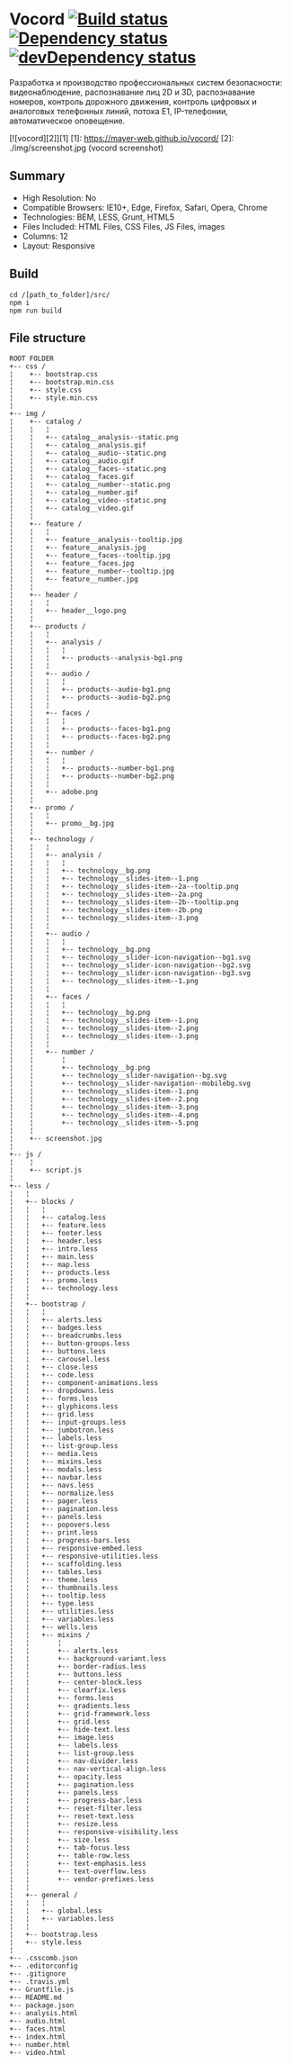 # Vocord [![Build status][travis-image]][travis-url] [![Dependency status][dependency-image]][dependency-url] [![devDependency status][dev-dependency-image]][dev-dependency-url]

Разработка и производство профессиональных систем безопасности: видеонаблюдение, распознавание лиц 2D и 3D, распознавание номеров, контроль дорожного движения, контроль цифровых и аналоговых телефонных линий, потока Е1, IP-телефонии, автоматическое оповещение.

[![vocord][2]][1]
  [1]: https://mayer-web.github.io/vocord/
  [2]: ./img/screenshot.jpg (vocord screenshot)

## Summary
* High Resolution: No
* Compatible Browsers: IE10+, Edge, Firefox, Safari, Opera, Chrome
* Technologies: BEM, LESS, Grunt, HTML5
* Files Included: HTML Files, CSS Files, JS Files, images
* Columns: 12
* Layout: Responsive

## Build
    cd /[path_to_folder]/src/
    npm i  
    npm run build

## File structure
    ROOT FOLDER
    +-- css /
    ¦    +-- bootstrap.css
    ¦    +-- bootstrap.min.css
    ¦    +-- style.css
    ¦    +-- style.min.css
    ¦
    +-- img /
    ¦    +-- catalog /
    ¦    ¦   ¦
    ¦    ¦   +-- catalog__analysis--static.png
    ¦    ¦   +-- catalog__analysis.gif
    ¦    ¦   +-- catalog__audio--static.png
    ¦    ¦   +-- catalog__audio.gif
    ¦    ¦   +-- catalog__faces--static.png
    ¦    ¦   +-- catalog__faces.gif
    ¦    ¦   +-- catalog__number--static.png
    ¦    ¦   +-- catalog__number.gif
    ¦    ¦   +-- catalog__video--static.png
    ¦    ¦   +-- catalog__video.gif
    ¦    ¦
    ¦    +-- feature /
    ¦    ¦   ¦
    ¦    ¦   +-- feature__analysis--tooltip.jpg
    ¦    ¦   +-- feature__analysis.jpg
    ¦    ¦   +-- feature__faces--tooltip.jpg
    ¦    ¦   +-- feature__faces.jpg
    ¦    ¦   +-- feature__number--tooltip.jpg
    ¦    ¦   +-- feature__number.jpg
    ¦    ¦
    ¦    +-- header /
    ¦    ¦   ¦
    ¦    ¦   +-- header__logo.png
    ¦    ¦
    ¦    +-- products /
    ¦    ¦   ¦
    ¦    ¦   +-- analysis /
    ¦    ¦   ¦   ¦
    ¦    ¦   ¦   +-- products--analysis-bg1.png
    ¦    ¦   ¦
    ¦    ¦   +-- audio /
    ¦    ¦   ¦   ¦
    ¦    ¦   ¦   +-- products--audio-bg1.png
    ¦    ¦   ¦   +-- products--audio-bg2.png
    ¦    ¦   ¦
    ¦    ¦   +-- faces /
    ¦    ¦   ¦   ¦
    ¦    ¦   ¦   +-- products--faces-bg1.png
    ¦    ¦   ¦   +-- products--faces-bg2.png
    ¦    ¦   ¦
    ¦    ¦   +-- number /
    ¦    ¦   ¦   ¦
    ¦    ¦   ¦   +-- products--number-bg1.png
    ¦    ¦   ¦   +-- products--number-bg2.png
    ¦    ¦   ¦
    ¦    ¦   +-- adobe.png
    ¦    ¦
    ¦    +-- promo /
    ¦    ¦   ¦
    ¦    ¦   +-- promo__bg.jpg
    ¦    ¦
    ¦    +-- technology /
    ¦    ¦   ¦
    ¦    ¦   +-- analysis /
    ¦    ¦   ¦   ¦
    ¦    ¦   ¦   +-- technology__bg.png
    ¦    ¦   ¦   +-- technology__slides-item--1.png
    ¦    ¦   ¦   +-- technology__slides-item--2a--tooltip.png
    ¦    ¦   ¦   +-- technology__slides-item--2a.png
    ¦    ¦   ¦   +-- technology__slides-item--2b--tooltip.png
    ¦    ¦   ¦   +-- technology__slides-item--2b.png
    ¦    ¦   ¦   +-- technology__slides-item--3.png
    ¦    ¦   ¦
    ¦    ¦   +-- audio /
    ¦    ¦   ¦   ¦
    ¦    ¦   ¦   +-- technology__bg.png
    ¦    ¦   ¦   +-- technology__slider-icon-navigation--bg1.svg
    ¦    ¦   ¦   +-- technology__slider-icon-navigation--bg2.svg
    ¦    ¦   ¦   +-- technology__slider-icon-navigation--bg3.svg
    ¦    ¦   ¦   +-- technology__slides-item--1.png
    ¦    ¦   ¦
    ¦    ¦   +-- faces /
    ¦    ¦   ¦   ¦
    ¦    ¦   ¦   +-- technology__bg.png
    ¦    ¦   ¦   +-- technology__slides-item--1.png
    ¦    ¦   ¦   +-- technology__slides-item--2.png
    ¦    ¦   ¦   +-- technology__slides-item--3.png
    ¦    ¦   ¦
    ¦    ¦   +-- number /
    ¦    ¦       ¦
    ¦    ¦       +-- technology__bg.png
    ¦    ¦       +-- technology__slider-navigation--bg.svg
    ¦    ¦       +-- technology__slider-navigation--mobilebg.svg
    ¦    ¦       +-- technology__slides-item--1.png
    ¦    ¦       +-- technology__slides-item--2.png
    ¦    ¦       +-- technology__slides-item--3.png
    ¦    ¦       +-- technology__slides-item--4.png
    ¦    ¦       +-- technology__slides-item--5.png
    ¦    ¦
    ¦    +-- screenshot.jpg
    ¦
    +-- js /
    ¦    ¦
    ¦    +-- script.js
    ¦
    +-- less /
    ¦   ¦  
    ¦   +-- blocks /
    ¦   ¦   ¦
    ¦   ¦   +-- catalog.less
    ¦   ¦   +-- feature.less
    ¦   ¦   +-- footer.less
    ¦   ¦   +-- header.less
    ¦   ¦   +-- intro.less
    ¦   ¦   +-- main.less
    ¦   ¦   +-- map.less
    ¦   ¦   +-- products.less
    ¦   ¦   +-- promo.less
    ¦   ¦   +-- technology.less
    ¦   ¦   
    ¦   +-- bootstrap /
    ¦   ¦   ¦
    ¦   ¦   +-- alerts.less
    ¦   ¦   +-- badges.less
    ¦   ¦   +-- breadcrumbs.less
    ¦   ¦   +-- button-groups.less
    ¦   ¦   +-- buttons.less
    ¦   ¦   +-- carousel.less
    ¦   ¦   +-- close.less
    ¦   ¦   +-- code.less
    ¦   ¦   +-- component-animations.less
    ¦   ¦   +-- dropdowns.less
    ¦   ¦   +-- forms.less
    ¦   ¦   +-- glyphicons.less
    ¦   ¦   +-- grid.less
    ¦   ¦   +-- input-groups.less
    ¦   ¦   +-- jumbotron.less
    ¦   ¦   +-- labels.less
    ¦   ¦   +-- list-group.less
    ¦   ¦   +-- media.less
    ¦   ¦   +-- mixins.less
    ¦   ¦   +-- modals.less
    ¦   ¦   +-- navbar.less
    ¦   ¦   +-- navs.less
    ¦   ¦   +-- normalize.less
    ¦   ¦   +-- pager.less
    ¦   ¦   +-- pagination.less
    ¦   ¦   +-- panels.less
    ¦   ¦   +-- popovers.less
    ¦   ¦   +-- print.less
    ¦   ¦   +-- progress-bars.less
    ¦   ¦   +-- responsive-embed.less
    ¦   ¦   +-- responsive-utilities.less
    ¦   ¦   +-- scaffolding.less
    ¦   ¦   +-- tables.less
    ¦   ¦   +-- theme.less
    ¦   ¦   +-- thumbnails.less
    ¦   ¦   +-- tooltip.less
    ¦   ¦   +-- type.less
    ¦   ¦   +-- utilities.less
    ¦   ¦   +-- variables.less
    ¦   ¦   +-- wells.less
    ¦   ¦   +-- mixins /
    ¦   ¦       ¦
    ¦   ¦       +-- alerts.less
    ¦   ¦       +-- background-variant.less
    ¦   ¦       +-- border-radius.less
    ¦   ¦       +-- buttons.less
    ¦   ¦       +-- center-block.less
    ¦   ¦       +-- clearfix.less
    ¦   ¦       +-- forms.less
    ¦   ¦       +-- gradients.less
    ¦   ¦       +-- grid-framework.less
    ¦   ¦       +-- grid.less
    ¦   ¦       +-- hide-text.less
    ¦   ¦       +-- image.less
    ¦   ¦       +-- labels.less
    ¦   ¦       +-- list-group.less
    ¦   ¦       +-- nav-divider.less
    ¦   ¦       +-- nav-vertical-align.less
    ¦   ¦       +-- opacity.less
    ¦   ¦       +-- pagination.less
    ¦   ¦       +-- panels.less
    ¦   ¦       +-- progress-bar.less
    ¦   ¦       +-- reset-filter.less
    ¦   ¦       +-- reset-text.less
    ¦   ¦       +-- resize.less
    ¦   ¦       +-- responsive-visibility.less
    ¦   ¦       +-- size.less
    ¦   ¦       +-- tab-focus.less
    ¦   ¦       +-- table-row.less
    ¦   ¦       +-- text-emphasis.less
    ¦   ¦       +-- text-overflow.less
    ¦   ¦       +-- vendor-prefixes.less
    ¦   ¦   
    ¦   +-- general /
    ¦   ¦   ¦
    ¦   ¦   +-- global.less
    ¦   ¦   +-- variables.less
    ¦   ¦
    ¦   +-- bootstrap.less
    ¦   +-- style.less
    ¦
    +-- .csscomb.json
    +-- .editorconfig
    +-- .gitignore
    +-- .travis.yml
    +-- Gruntfile.js
    +-- README.md
    +-- package.json
    +-- analysis.html
    +-- audio.html
    +-- faces.html
    +-- index.html
    +-- number.html
    +-- video.html

[travis-image]: https://travis-ci.org/mayer-web/vocord.svg?branch=master
[travis-url]: https://travis-ci.org/mayer-web/vocord

[dependency-image]: https://david-dm.org/mayer-web/vocord.svg?style=flat-square
[dependency-url]: https://david-dm.org/mayer-web/vocord

[dev-dependency-image]: https://david-dm.org/mayer-web/vocord/dev-status.svg?style=flat-square
[dev-dependency-url]: https://david-dm.org/mayer-web/vocord#info=devDependencies
